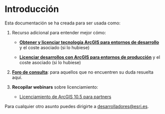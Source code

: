 # Introducción

Esta documentación se ha creada para ser usada como:

1. Recurso adicional para entender mejor cómo:

    * **[Obtener y licenciar tecnología ArcGIS para entornos de desarrollo](desarrollo/README?id=obtener-y-licenciar-tecnolog%c3%ada-arcgis-para-entornos-de-desarrollo)** y el coste asociado (si lo hubiese)

    * **[Licenciar desarrollos con ArcGIS para entornos de producción](produccion/README?id=licenciar-desarrollos-con-arcgis-para-entornos-de-producción)** y el coste asociado (si lo hubiese)

2. **[Foro de consulta](https://github.com/esri-es/licenciamiento-developers/issues)**: para aquellos que no encuentren su duda resuelta aquí.

3. **Recopilar webinars** sobre licenciamiento:

    * [Licenciamiento de ArcGIS 10.5 para partners](https://www.youtube.com/watch?v=WglgAsC4Wow)

Para cualquier otro asunto puedes dirigirte a desarrolladores@esri.es.
